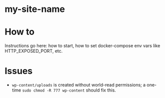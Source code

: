 # my-site-name

# How to
Instructions go here: how to start, how to set docker-compose env vars like HTTP_EXPOSED_PORT, etc.

# Issues
* `wp-content/uploads` is created without world-read permissions; a one-time `sudo chmod -R 777 wp-content` should fix this.
